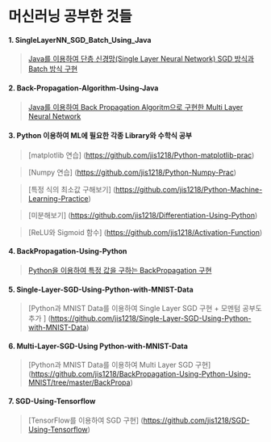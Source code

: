 # 머신러닝 공부한 것들
#### 1. SingleLayerNN_SGD_Batch_Using_Java 
> [Java를 이용하여 단층 신경망(Single Layer Neural Network) SGD 방식과 Batch 방식 구현](https://github.com/jis1218/SingleLayerNN_SGD_Batch_Using_Java)

#### 2. Back-Propagation-Algorithm-Using-Java 
> [Java를 이용하여 Back Propagation Algoritm으로 구현한 Multi Layer Neural Network](https://github.com/jis1218/Back-Propagation-Algorithm-Using-Java)
    
#### 3. Python 이용하여 ML에 필요한 각종 Library와 수학식 공부
> [matplotlib 연습] (https://github.com/jis1218/Python-matplotlib-prac)

> [Numpy 연습] (https://github.com/jis1218/Python-Numpy-Prac)

> [특정 식의 최소값 구해보기] (https://github.com/jis1218/Python-Machine-Learning-Practice)

> [미분해보기] (https://github.com/jis1218/Differentiation-Using-Python)

> [ReLU와 Sigmoid 함수] (https://github.com/jis1218/Activation-Function)


#### 4. BackPropagation-Using-Python

> [Python을 이용하여 특정 값을 구하는 BackPropagation 구현](https://github.com/jis1218/BackPropagation-Using-Python)

#### 5. Single-Layer-SGD-Using-Python-with-MNIST-Data 

> [Python과 MNIST Data를 이용하여 Single Layer SGD 구현 + 모멘텀 공부도 추가 ] (https://github.com/jis1218/Single-Layer-SGD-Using-Python-with-MNIST-Data)

#### 6. Multi-Layer-SGD-Using Python-with-MNIST-Data

> [Python과 MNIST Data를 이용하여 Multi Layer SGD 구현] (https://github.com/jis1218/BackPropagation-Using-Python-Using-MNIST/tree/master/BackPropa)
#### 7. SGD-Using-Tensorflow 

> [TensorFlow를 이용하여 SGD 구현] (https://github.com/jis1218/SGD-Using-Tensorflow)